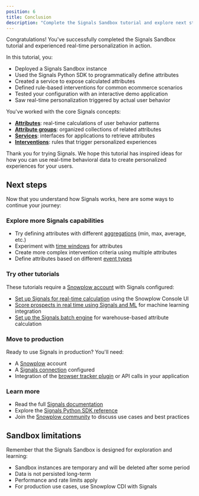 ```yaml
---
position: 6
title: Conclusion
description: "Complete the Signals Sandbox tutorial and explore next steps for real-time personalization."
---
```


Congratulations! You've successfully completed the Signals Sandbox tutorial and experienced real-time personalization in action.

In this tutorial, you:

* Deployed a Signals Sandbox instance
* Used the Signals Python SDK to programmatically define attributes
* Created a service to expose calculated attributes
* Defined rule-based interventions for common ecommerce scenarios
* Tested your configuration with an interactive demo application
* Saw real-time personalization triggered by actual user behavior

You've worked with the core Signals concepts:

* **[Attributes](/docs/signals/define-attributes/attributes/)**: real-time calculations of user behavior patterns
* **[Attribute groups](/docs/signals/define-attributes/attribute-groups/)**: organized collections of related attributes
* **[Services](/docs/signals/define-attributes/services/)**: interfaces for applications to retrieve attributes
* **[Interventions](/docs/signals/define-interventions/)**: rules that trigger personalized experiences

Thank you for trying Signals. We hope this tutorial has inspired ideas for how you can use real-time behavioral data to create personalized experiences for your users.

## Next steps

Now that you understand how Signals works, here are some ways to continue your journey:

### Explore more Signals capabilities

* Try defining attributes with different [aggregations](/docs/signals/define-attributes/attributes/#aggregation-options) (min, max, average, etc.)
* Experiment with [time windows](/docs/signals/define-attributes/attributes/#time-period) for attributes
* Create more complex intervention criteria using multiple attributes
* Define attributes based on different [event types](/docs/fundamentals/events/)

### Try other tutorials

These tutorials require a [Snowplow account](/docs/getting-started-with-snowplow-bdp/) with Signals configured:

* [Set up Signals for real-time calculation](/tutorials/signals-quickstart/start) using the Snowplow Console UI
* [Score prospects in real time using Signals and ML](/tutorials/signals-ml-prospect-scoring/intro) for machine learning integration
* [Set up the Signals batch engine](/tutorials/signals-batch-engine/start) for warehouse-based attribute calculation

### Move to production

Ready to use Signals in production? You'll need:

* A [Snowplow](/docs/getting-started-with-snowplow-bdp/) account
* A [Signals connection](/docs/signals/connection/) configured
* Integration of the [browser tracker plugin](/docs/signals/receive-interventions/#using-the-browser-tracker-plugin) or API calls in your application

### Learn more

* Read the full [Signals documentation](/docs/signals/)
* Explore the [Signals Python SDK reference](https://pypi.org/project/snowplow-signals/)
* Join the [Snowplow community](https://community.snowplow.io/) to discuss use cases and best practices

## Sandbox limitations

Remember that the Signals Sandbox is designed for exploration and learning:

* Sandbox instances are temporary and will be deleted after some period
* Data is not persisted long-term
* Performance and rate limits apply
* For production use cases, use Snowplow CDI with Signals
